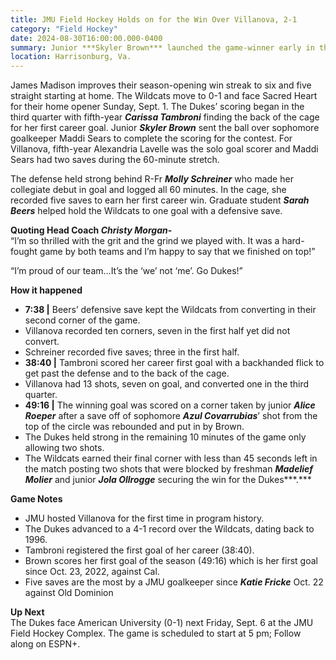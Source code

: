```yaml
---
title: JMU Field Hockey Holds on for the Win Over Villanova, 2-1
category: "Field Hockey"
date: 2024-08-30T16:00:00.000-0400
summary: Junior ***Skyler Brown*** launched the game-winner early in the fourth quarter to secure James Madison Field Hockey’s season-opening win Friday, August 30th, against Villanova, 2-1.
location: Harrisonburg, Va. 
---
```



James Madison improves their season-opening win streak to six and five straight starting at home. The Wildcats move to 0-1 and face Sacred Heart for their home opener Sunday, Sept. 1\. 
The Dukes’ scoring began in the third quarter with fifth-year ***Carissa Tambroni*** finding the back of the cage for her first career goal. Junior ***Skyler Brown*** sent the ball over sophomore goalkeeper Maddi Sears to complete the scoring for the contest. For Villanova, fifth-year Alexandria Lavelle was the solo goal scorer and Maddi Sears had two saves during the 60-minute stretch. 

The defense held strong behind R-Fr ***Molly Schreiner*** who made her collegiate debut in goal and logged all 60 minutes. In the cage, she recorded five saves to earn her first career win. Graduate student ***Sarah Beers*** helped hold the Wildcats to one goal with a defensive save. 

**Quoting Head Coach *Christy Morgan*\-**   
“I’m so thrilled with the grit and the grind we played with. It was a hard-fought game by both teams and I’m happy to say that we finished on top\!”

“I’m proud of our team…It’s the ‘we’ not ‘me’. Go Dukes\!”

**How it happened**

- **7:38 |** Beers’ defensive save kept the Wildcats from converting in their second corner of the game.  
- Villanova recorded ten corners, seven in the first half yet did not convert.  
- Schreiner recorded five saves; three in the first half.    
- **38:40 |** Tambroni scored her career first goal with a backhanded flick to get past the defense and to the back of the cage.  
- Villanova had 13 shots, seven on goal, and converted one in the third quarter.  
- **49:16 |** The winning goal was scored on a corner taken by junior ***Alice Roeper*** after a save off of sophomore ***Azul Covarrubias***’ shot from the top of the circle was rebounded and put in by Brown.  
- The Dukes held strong in the remaining 10 minutes of the game only allowing two shots.   
- The Wildcats earned their final corner with less than 45 seconds left in the match posting two shots that were blocked by freshman ***Madelief Molier*** and junior ***Jola Ollrogge*** securing the win for the Dukes***.***

**Game Notes**

- JMU hosted Villanova for the first time in program history.   
- The Dukes advanced to a 4-1 record over the Wildcats, dating back to 1996\.  
- Tambroni registered the first goal of her career (38:40).  
- Brown scores her first goal of the season (49:16) which is her first goal since Oct. 23, 2022, against Cal.  
- Five saves are the most by a JMU goalkeeper since ***Katie Fricke*** Oct. 22 against Old Dominion

**Up Next**  
The Dukes face American University (0-1) next Friday, Sept. 6 at the JMU Field Hockey Complex. The game is scheduled to start at 5 pm; Follow along on ESPN+.